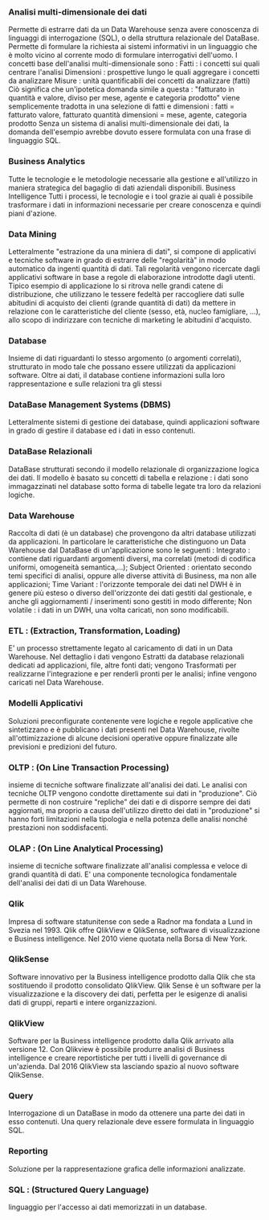### **Analisi multi-dimensionale dei dati**

Permette di estrarre dati da un Data Warehouse senza avere conoscenza di linguaggi di interrogazione (SQL), o della struttura relazionale del DataBase. Permette di formulare la richiesta ai sistemi informativi in un linguaggio che è molto vicino al corrente modo di formulare interrogativi dell'uomo. I concetti base dell'analisi multi-dimensionale sono : 
  Fatti :  i concetti sui quali centrare l'analisi
   Dimensioni :  prospettive lungo le quali aggregare i concetti da analizzare
   Misure :  unità quantificabili dei concetti da analizzare (fatti) Ciò significa che un'ipotetica domanda simile a questa :  "fatturato in quantità e valore, diviso per mese, agente e categoria prodotto" viene semplicemente tradotta in una selezione di fatti e dimensioni :  fatti = fatturato valore, fatturato quantità dimensioni = mese, agente, categoria prodotto Senza un sistema di analisi multi-dimensionale dei dati, la domanda dell'esempio avrebbe dovuto essere formulata con una frase di linguaggio SQL.

### **Business Analytics**

Tutte le tecnologie e le metodologie necessarie alla gestione e all'utilizzo in maniera strategica del bagaglio di dati aziendali disponibili.
Business Intelligence Tutti i processi, le tecnologie e i tool grazie ai quali è possibile trasformare i dati in informazioni necessarie per creare conoscenza e quindi piani d'azione.




### **Data Mining**

Letteralmente "estrazione da una miniera di dati", si compone di applicativi e tecniche software in grado di estrarre delle "regolarità" in modo automatico da ingenti quantità di dati. Tali regolarità vengono ricercate dagli applicativi software in base a regole di elaborazione introdotte dagli utenti. Tipico esempio di applicazione lo si ritrova nelle grandi catene di distribuzione, che utilizzano le tessere fedeltà per raccogliere dati sulle abitudini di acquisto dei clienti (grande quantità di dati) da mettere in relazione con le caratteristiche del cliente (sesso, età, nucleo famigliare, ...), allo scopo di indirizzare con tecniche di marketing le abitudini d'acquisto.


### **Database**

Insieme di dati riguardanti lo stesso argomento (o argomenti correlati), strutturato in modo tale che possano essere utilizzati da applicazioni software. Oltre ai dati, il database contiene informazioni sulla loro rappresentazione e sulle relazioni tra gli stessi

### **DataBase Management Systems (DBMS)**

Letteralmente sistemi di gestione dei database, quindi applicazioni software in grado di gestire il database ed i dati in esso contenuti.
### **DataBase Relazionali**

DataBase strutturati secondo il modello relazionale di organizzazione logica dei dati. Il modello è basato su concetti di tabella e relazione :  i dati sono immagazzinati nel database sotto forma di tabelle legate tra loro da relazioni logiche.
### **Data Warehouse**

Raccolta di dati (è un database) che provengono da altri database utilizzati da applicazioni. In particolare le caratteristiche che distinguono un Data Warehouse dal DataBase di un'applicazione sono le seguenti : 
  Integrato :  contiene dati riguardanti argomenti diversi, ma correlati (metodi di codifica uniformi, omogeneità semantica,...);
  Subject Oriented :  orientato secondo temi specifici di analisi, oppure alle diverse attività di Business, ma non alle applicazioni;
  Time Variant :  l'orizzonte temporale dei dati nel DWH è in genere più esteso o diverso dell'orizzonte dei dati gestiti dal gestionale, e anche gli aggiornamenti / inserimenti sono gestiti in modo differente;
   Non volatile :  i dati in un DWH, una volta caricati, non sono modificabili.


### **ETL :  (Extraction, Transformation, Loading)**

E' un processo strettamente legato al caricamento di dati in un Data Warehouse. Nel dettaglio i dati vengono Estratti da database relazionali dedicati ad applicazioni, file, altre fonti dati; vengono Trasformati per realizzarne l'integrazione e per renderli pronti per le analisi; infine vengono caricati nel Data Warehouse.

### **Modelli Applicativi**

Soluzioni preconfigurate contenente vere logiche e regole applicative che sintetizzano e è pubblicano i dati presenti nel Data Warehouse, rivolte all'ottimizzazione di alcune decisioni operative oppure finalizzate alle previsioni e predizioni del futuro.

### **OLTP :  (On Line Transaction Processing)**

insieme di tecniche software finalizzate all'analisi dei dati. Le analisi con tecniche OLTP vengono condotte direttamente sui dati in "produzione". Ciò permette di non costruire "repliche" dei dati e di disporre sempre dei dati aggiornati, ma proprio a causa dell'utilizzo diretto dei dati in "produzione" si hanno forti limitazioni nella tipologia e nella potenza delle analisi nonché prestazioni non soddisfacenti.
### **OLAP :  (On Line Analytical Processing)**

insieme di tecniche software finalizzate all'analisi complessa e veloce di grandi quantità di dati. E' una componente tecnologica fondamentale dell'analisi dei dati di un Data Warehouse.


### **Qlik**

Impresa di software statunitense con sede a Radnor ma fondata a Lund in Svezia nel 1993. Qlik offre QlikView e QlikSense, software di visualizzazione e Business intelligence. Nel 2010 viene quotata nella Borsa di New York.



### **QlikSense**

Software innovativo per la Business intelligence prodotto dalla Qlik che sta sostituendo il prodotto consolidato QlikView. Qlik Sense è un software per la visualizzazione e la discovery dei dati, perfetta per le esigenze di analisi dati di gruppi, reparti e intere organizzazioni.

### **QlikView**

Software per la Business intelligence prodotto dalla Qlik arrivato alla versione 12. Con Qlikview è possibile produrre analisi di Business intelligence e creare reportistiche per tutti i livelli di governance di un'azienda. Dal 2016 QlikView sta lasciando spazio al nuovo software QlikSense.
### **Query**

Interrogazione di un DataBase in modo da ottenere una parte dei dati in esso contenuti. Una query relazionale deve essere formulata in linguaggio SQL.
### **Reporting**

Soluzione per la rappresentazione grafica delle informazioni analizzate.

### **SQL :  (Structured Query Language)**

linguaggio per l'accesso ai dati memorizzati in un database.

